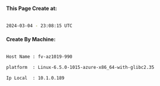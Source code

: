 
   
#### This Page Create at:

```bash

2024-03-04 - 23:08:15 UTC

```

#### Create By Machine:

```bash

Host Name : fv-az1019-990

platform  : Linux-6.5.0-1015-azure-x86_64-with-glibc2.35

Ip Local  : 10.1.0.189

```

